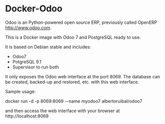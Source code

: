 Docker-Odoo
===========
Odoo is an Python-powered open source ERP, previously called OpenERP http://www.odoo.com.

This is a Docker image with Odoo 7 and PostgreSQL ready to use.

It is based on Debian stable and includes:

* Odoo7
* PotgreSQL 9.1
* Supervisor to run both

It only exposes the Odoo web interface at the port 8069.
The database can be created, backed-up and restored, etc. with this web interface.

Sample usage:

 docker run -d -p 8069:8069 --name myodoo7 albertoruibal/odoo7

and then access the web interface with your browser at http://localhost:8069
